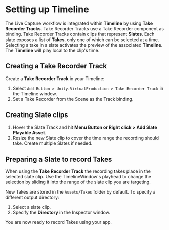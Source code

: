 # Setting up Timeline

The Live Capture workflow is integrated within **Timeline** by using **Take Recorder Tracks**. Take Recorder Tracks use a Take Recorder component as binding. Take Recorder Tracks contain clips that represent **Slates**. Each slate exposes a list of **Takes**, only one of which can be selected at a time. Selecting a take in a slate activates the preview of the associated **Timeline**. The **Timeline** will play local to the clip's time.

## Creating a Take Recorder Track

Create a **Take Recorder Track** in your Timeline:

1. Select `Add Button > Unity.VirtualProduction > Take Recorder Track` in the Timeline window.
2. Set a Take Recorder from the Scene as the Track binding.

## Creating Slate clips

1. Hover the Slate Track and hit **Menu Button or Right click > Add Slate Playable Asset**.
2. Resize the new Slate clip to cover the time range the recording should take. Create multiple Slates if needed.

## Preparing a Slate to record Takes

When using the **Take Recorder Track** the recording takes place in the selected slate clip. Use the TimelineWindow's playhead to change the selection by sliding it into the range of the slate clip you are targeting.

New Takes are stored in the `Assets/Takes` folder by default. To specify a different output directory:

1. Select a slate clip.
2. Specify the **Directory** in the Inspector window.

You are now ready to record Takes using your app.
